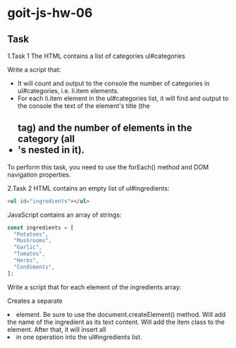 # goit-js-hw-06

## Task

1.Task 1
The HTML contains a list of categories ul#categories

Write a script that:
- It will count and output to the console the number of categories in ul#categories, i.e. li.item elements.
- For each li.item element in the ul#categories list, it will find and output to the console the text of the element's title (the <h2> tag) and the number of elements in the category (all <li>'s nested in it).
  
To perform this task, you need to use the forEach() method and DOM navigation properties.

2.Task 2
HTML contains an empty list of ul#ingredients:
```html
<ul id="ingredients"></ul>
```

JavaScript contains an array of strings:
```javascript
const ingredients = [
  "Potatoes",
  "Mushrooms",
  "Garlic",
  "Tomatos",
  "Herbs",
  "Condiments",
];
```

Write a script that for each element of the ingredients array:

Creates a separate <li> element. Be sure to use the document.createElement() method.
Will add the name of the ingredient as its text content.
Will add the item class to the element.
After that, it will insert all <li> in one operation into the ul#ingredients list.
